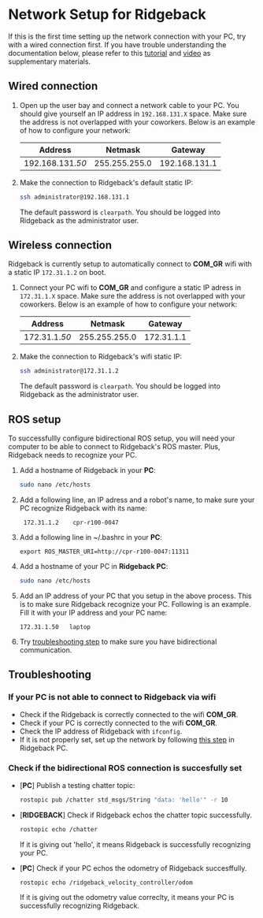 # Network Setup for Ridgeback

If this is the first time setting up the network connection with your PC, try with a wired connection first. If you have trouble understanding the documentation below, please refer to this [tutorial](http://www.clearpathrobotics.com/assets/guides/melodic/ridgeback/network.html) and [video](https://youtu.be/YMG6DWEqv5g) as supplementary materials.

## Wired connection

1.  Open up the user bay and connect a network cable to your PC. You should give yourself an IP address in `192.168.131.X` space. Make sure the address is not overlapped with your coworkers. Below is an example of how to configure your network:

	|  Address                 | Netmask              | Gateway             |
	|  :--------------------: | :------------------: | :-----------------: |
	|  192.168.131.*50*  |  255.255.255.0  |  192.168.131.1  |

3. Make the connection to Ridgeback's default static IP:
	```sh
	ssh administrator@192.168.131.1
	```
	The default password is `clearpath`. You should be logged into Ridgeback as the administrator user.

## Wireless connection

Ridgeback is currently setup to automatically connect to **COM_GR** wifi with a static IP `172.31.1.2` on boot. 

1. Connect your PC wifi to **COM_GR** and configure a static IP adress in `172.31.1.X` space. Make sure the address is not overlapped with your coworkers. Below is an example of how to configure your network:

	|  Address                 | Netmask              | Gateway             |
	|  :--------------------: | :------------------: | :-----------------: |
	|  172.31.1.*50*  |  255.255.255.0  |  172.31.1.1  |

2. Make the connection to Ridgeback's wifi static IP:
	```sh
	ssh administrator@172.31.1.2
	```
	The default password is `clearpath`. You should be logged into Ridgeback as the administrator user.

## ROS setup

To successfullly configure bidirectional ROS setup, you will need your computer to be able to connect to Ridgeback's ROS master. Plus, Ridgeback needs to recognize your PC.

1. Add a hostname of Ridgeback in your **PC**:
	```sh
	sudo nano /etc/hosts
	```
2.  Add a following line, an IP adress and a robot's name, to make sure your PC recognize Ridgeback with its name:	
   
      `` 
      172.31.1.2    cpr-r100-0047 
      ``

3.  Add a following line in ~/.bashrc in your **PC**:
	
    ``
    export ROS_MASTER_URI=http://cpr-r100-0047:11311
    ``

4. Add a hostname of your PC in **Ridgeback PC**:
	```sh
	sudo nano /etc/hosts
	```
5.  Add an IP address of your PC that you setup in the above process. This is to make sure Ridgeback recognize your PC. Following is an example. Fill it with your IP address and your PC name: 
    
      ``
      172.31.1.50   laptop
      ``

6. Try [troubleshooting step](./NetworkSetup.md#troubleshooting) to make sure you have bidirectional communication.

## Troubleshooting

### If your PC is not able to connect to Ridgeback via wifi

- Check if the Ridgeback is correctly connected to the wifi **COM_GR**.
- Check if your PC is correctly connected to the wifi **COM_GR**.
- Check the IP address of Ridgeback with `ifconfig`. 
- If it is not properly set, set up the network by following [this step](https://github.com/daeunSong/ridgeback_iiwa_integration/new/master/doc/ridgeback#check-if-the-bidirectional-ros-connection-is-succesfully-set) in Ridgeback PC.

### Check if the bidirectional ROS connection is succesfully set

- [**PC**] Publish a testing chatter topic:
	```sh
	rostopic pub /chatter std_msgs/String "data: 'hello'" -r 10
	```
	
- [**RIDGEBACK**] Check if Ridgeback echos the chatter topic successfully.
	```sh
	rostopic echo /chatter
	```
	If it is giving out 'hello', it means Ridgeback is successfully recognizing your PC.
	
- [**PC**] Check if your PC echos the odometry of Ridgeback succesffully.
	```sh
	rostopic echo /ridgeback_velocity_controller/odom
	```
	If it is giving out the odometry value correclty, it means your PC is successfully recognizing Ridgeback.
